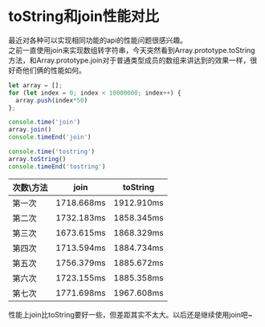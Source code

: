 # toString和join性能对比

最近对各种可以实现相同功能的api的性能问题很感兴趣。  
之前一直使用join来实现数组转字符串，今天突然看到Array.prototype.toString方法，和Array.prototype.join对于普通类型成员的数组来讲达到的效果一样，很好奇他们俩的性能如何。


```javascript
let array = [];
for (let index = 0; index < 10000000; index++) {
  array.push(index*50)
};

console.time('join')
array.join()
console.timeEnd('join')

console.time('tostring')
array.toString()
console.timeEnd('tostring')
```

次数\方法|join|toString
|-|-|-|
第一次|1718.668ms|1912.910ms
第二次|1732.183ms|1858.345ms
第三次|1673.615ms|1868.329ms
第四次|1713.594ms|1884.734ms
第五次|1756.379ms|1885.672ms
第六次|1723.155ms|1885.358ms
第七次|1771.698ms|1967.608ms

性能上join比toString要好一些，但差距其实不太大。以后还是继续使用join吧~